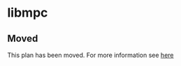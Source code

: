 # libmpc

## Moved

This plan has been moved. For more information see [here](https://github.com/habitat-sh/core-plans#additional-plans)
